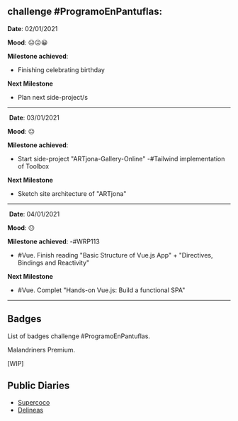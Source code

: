 ## **challenge #ProgramoEnPantuflas:**


**Date**: 02/01/2021

**Mood**: ☹️😐😀

**Milestone achieved**:

- Finishing celebrating birthday

**Next Milestone**
- Plan next side-project/s

---
​
**Date**: 03/01/2021

**Mood**: 😐

**Milestone achieved**:
- Start side-project "ARTjona-Gallery-Online"
-#Tailwind implementation of Toolbox

**Next Milestone**
- Sketch site architecture of "ARTjona"

---
​
**Date**: 04/01/2021

**Mood**: 😐

**Milestone achieved**:
-#WRP113
- #Vue. Finish reading "Basic Structure of Vue.js App" + "Directives, Bindings and Reactivity"  

**Next Milestone**
- #Vue. Complet "Hands-on Vue.js: Build a functional SPA"

---
## **Badges**

List of badges challenge #ProgramoEnPantuflas.

Malandriners Premium.

\[WIP\]

## **Public Diaries**

*   [Supercoco](https://github.com/delineas/supercoco-programa-en-pantuflas)
*   [Delineas](https://github.com/delineas/programa-en-pantuflas)
